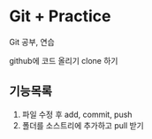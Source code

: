 # Git + Practice

Git 공부, 연습

github에 코드 올리기
clone 하기

## 기능목록

1.  파일 수정 후 add, commit, push
2.  폴더를 소스트리에 추가하고 pull 받기
